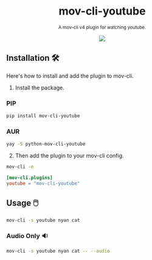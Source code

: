 <div align="center">

  # mov-cli-youtube
  <sub>A mov-cli v4 plugin for watching youtube.</sub>

  <img src="https://github.com/mov-cli/mov-cli-youtube/assets/66202304/7b586dd2-2084-4d6c-b008-92e0539f5123">

</div>

## Installation 🛠️
Here's how to install and add the plugin to mov-cli.

1. Install the package.
### PIP
```sh
pip install mov-cli-youtube
```

### AUR
```sh
yay -S python-mov-cli-youtube
```

2. Then add the plugin to your mov-cli config.
```sh
mov-cli -e
```
```toml
[mov-cli.plugins]
youtube = "mov-cli-youtube"
```

## Usage 🖱️
```sh
mov-cli -s youtube nyan cat
```

### Audio Only 🔉
```sh
mov-cli -s youtube nyan cat -- --audio
```
